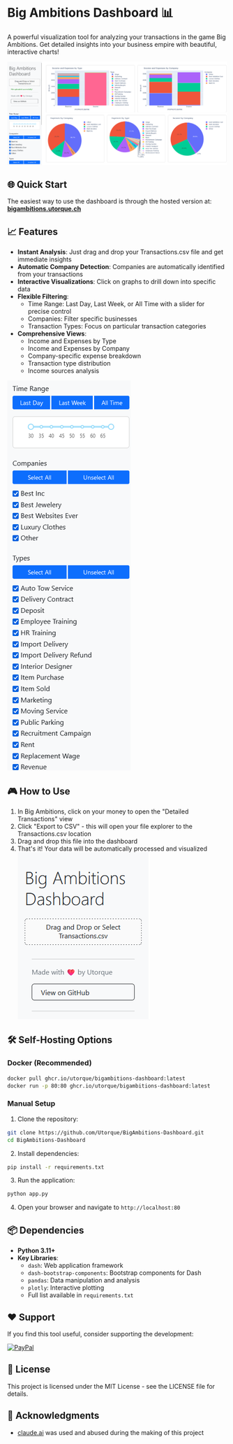# Big Ambitions Dashboard 📊

A powerful visualization tool for analyzing your transactions in the game Big Ambitions. Get detailed insights into your business empire with beautiful, interactive charts!

![Dashboard Preview](assets/fulloverview.png)

## 🌐 Quick Start

The easiest way to use the dashboard is through the hosted version at:
**[bigambitions.utorque.ch](http://bigambitions.utorque.ch/)**

## 📈 Features

- **Instant Analysis**: Just drag and drop your Transactions.csv file and get immediate insights
- **Automatic Company Detection**: Companies are automatically identified from your transactions
- **Interactive Visualizations**: Click on graphs to drill down into specific data
- **Flexible Filtering**:
  - Time Range: Last Day, Last Week, or All Time with a slider for precise control
  - Companies: Filter specific businesses
  - Transaction Types: Focus on particular transaction categories
- **Comprehensive Views**:
  - Income and Expenses by Type
  - Income and Expenses by Company
  - Company-specific expense breakdown
  - Transaction type distribution
  - Income sources analysis

![Filters](assets/filters.png)

## 🎮 How to Use

1. In Big Ambitions, click on your money to open the "Detailed Transactions" view
2. Click "Export to CSV" - this will open your file explorer to the Transactions.csv location
3. Drag and drop this file into the dashboard
4. That's it! Your data will be automatically processed and visualized  
![Drag and drop](assets/draganddrop.png)

## 🛠️ Self-Hosting Options

### Docker (Recommended)
```bash
docker pull ghcr.io/utorque/bigambitions-dashboard:latest
docker run -p 80:80 ghcr.io/utorque/bigambitions-dashboard:latest
```

### Manual Setup
1. Clone the repository:
```bash
git clone https://github.com/Utorque/BigAmbitions-Dashboard.git
cd BigAmbitions-Dashboard
```

2. Install dependencies:
```bash
pip install -r requirements.txt
```

3. Run the application:
```bash
python app.py
```

4. Open your browser and navigate to `http://localhost:80`

## 📦 Dependencies

- **Python 3.11+**
- **Key Libraries**:
  - `dash`: Web application framework
  - `dash-bootstrap-components`: Bootstrap components for Dash
  - `pandas`: Data manipulation and analysis
  - `plotly`: Interactive plotting
  - Full list available in `requirements.txt`

## ❤️ Support

If you find this tool useful, consider supporting the development:

[![PayPal](https://img.shields.io/badge/PayPal-Support_the_project-blue?style=for-the-badge&logo=paypal)](https://www.paypal.com/paypalme/ThibBart)

## 📝 License

This project is licensed under the MIT License - see the LICENSE file for details.

## 🙏 Acknowledgments

- [claude.ai](https://claude.ai) was used and abused during the making of this project